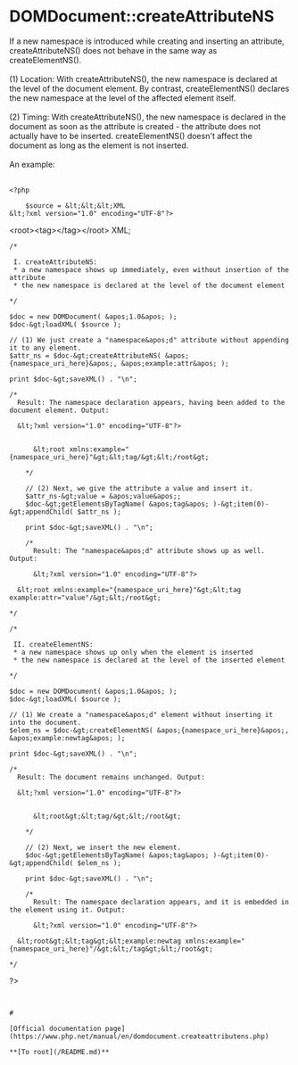 # DOMDocument::createAttributeNS



If a new namespace is introduced while creating and inserting an attribute, createAttributeNS() does not behave in the same way as createElementNS().<br><br>(1) Location: With createAttributeNS(), the new namespace is declared at the level of the document element. By contrast, createElementNS() declares the new namespace at the level of the affected element itself.<br><br>(2) Timing: With createAttributeNS(), the new namespace is declared in the document as soon as the attribute is created - the attribute does not actually have to be inserted. createElementNS() doesn&apos;t affect the document as long as the element is not inserted.<br><br>An example:<br><br>

```
<?php
    
    $source = &lt;&lt;&lt;XML
&lt;?xml version="1.0" encoding="UTF-8"?>
```

&lt;root&gt;&lt;tag&gt;&lt;/tag&gt;&lt;/root&gt;
XML;
    
    /*
     
     I. createAttributeNS:
     * a new namespace shows up immediately, even without insertion of the attribute
     * the new namespace is declared at the level of the document element
     
    */
    
    $doc = new DOMDocument( &apos;1.0&apos; );
    $doc-&gt;loadXML( $source );
    
    // (1) We just create a "namespace&apos;d" attribute without appending it to any element.
    $attr_ns = $doc-&gt;createAttributeNS( &apos;{namespace_uri_here}&apos;, &apos;example:attr&apos; );
    
    print $doc-&gt;saveXML() . "\n";
    
    /*
      Result: The namespace declaration appears, having been added to the document element. Output:
      
      &lt;?xml version="1.0" encoding="UTF-8"?>
```

      &lt;root xmlns:example="{namespace_uri_here}"&gt;&lt;tag/&gt;&lt;/root&gt;
      
    */
    
    // (2) Next, we give the attribute a value and insert it.
    $attr_ns-&gt;value = &apos;value&apos;; 
    $doc-&gt;getElementsByTagName( &apos;tag&apos; )-&gt;item(0)-&gt;appendChild( $attr_ns );
    
    print $doc-&gt;saveXML() . "\n";
    
    /*
      Result: The "namespace&apos;d" attribute shows up as well. Output:
      
      &lt;?xml version="1.0" encoding="UTF-8"?>
```

      &lt;root xmlns:example="{namespace_uri_here}"&gt;&lt;tag example:attr="value"/&gt;&lt;/root&gt;
      
    */
    
    /*
     
     II. createElementNS:
     * a new namespace shows up only when the element is inserted
     * the new namespace is declared at the level of the inserted element
     
    */
    
    $doc = new DOMDocument( &apos;1.0&apos; );
    $doc-&gt;loadXML( $source );
    
    // (1) We create a "namespace&apos;d" element without inserting it into the document.
    $elem_ns = $doc-&gt;createElementNS( &apos;{namespace_uri_here}&apos;, &apos;example:newtag&apos; );
    
    print $doc-&gt;saveXML() . "\n";
    
    /*
      Result: The document remains unchanged. Output:
      
      &lt;?xml version="1.0" encoding="UTF-8"?>
```

      &lt;root&gt;&lt;tag/&gt;&lt;/root&gt;
      
    */
    
    // (2) Next, we insert the new element.
    $doc-&gt;getElementsByTagName( &apos;tag&apos; )-&gt;item(0)-&gt;appendChild( $elem_ns );
    
    print $doc-&gt;saveXML() . "\n";
    
    /*
      Result: The namespace declaration appears, and it is embedded in the element using it. Output:
      
      &lt;?xml version="1.0" encoding="UTF-8"?>
```

      &lt;root&gt;&lt;tag&gt;&lt;example:newtag xmlns:example="{namespace_uri_here}"/&gt;&lt;/tag&gt;&lt;/root&gt;
      
    */
    
?>
```
  

#

[Official documentation page](https://www.php.net/manual/en/domdocument.createattributens.php)

**[To root](/README.md)**
